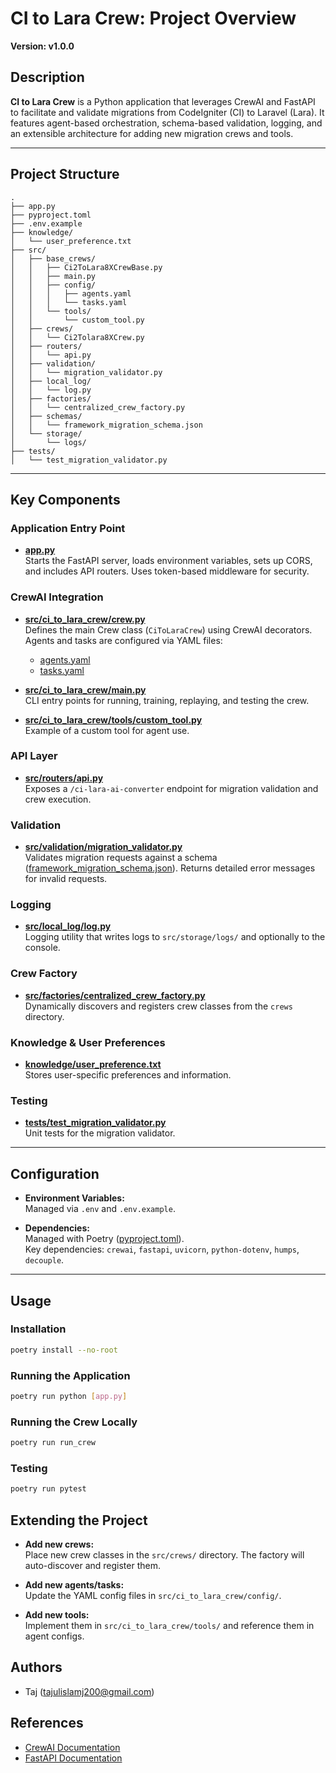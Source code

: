 # CI to Lara Crew: Project Overview

**Version: v1.0.0**

## Description

**CI to Lara Crew** is a Python application that leverages CrewAI and FastAPI to facilitate and validate migrations from CodeIgniter (CI) to Laravel (Lara). It features agent-based orchestration, schema-based validation, logging, and an extensible architecture for adding new migration crews and tools.

---

## Project Structure

```
.
├── app.py
├── pyproject.toml
├── .env.example
├── knowledge/
│   └── user_preference.txt
├── src/
│   ├── base_crews/
│   │   ├── Ci2ToLara8XCrewBase.py
│   │   ├── main.py
│   │   ├── config/
│   │   │   ├── agents.yaml
│   │   │   └── tasks.yaml
│   │   └── tools/
│   │       └── custom_tool.py
│   ├── crews/
│   │   └── Ci2Tolara8XCrew.py
│   ├── routers/
│   │   └── api.py
│   ├── validation/
│   │   └── migration_validator.py
│   ├── local_log/
│   │   └── log.py
│   ├── factories/
│   │   └── centralized_crew_factory.py
│   ├── schemas/
│   │   └── framework_migration_schema.json
│   └── storage/
│       └── logs/
├── tests/
│   └── test_migration_validator.py
```

---

## Key Components

### Application Entry Point

- **[app.py](app.py)**  
  Starts the FastAPI server, loads environment variables, sets up CORS, and includes API routers. Uses token-based middleware for security.

### CrewAI Integration

- **[src/ci_to_lara_crew/crew.py](src/ci_to_lara_crew/crew.py)**  
  Defines the main Crew class (`CiToLaraCrew`) using CrewAI decorators. Agents and tasks are configured via YAML files:
  - [agents.yaml](src/ci_to_lara_crew/config/agents.yaml)
  - [tasks.yaml](src/ci_to_lara_crew/config/tasks.yaml)

- **[src/ci_to_lara_crew/main.py](src/ci_to_lara_crew/main.py)**  
  CLI entry points for running, training, replaying, and testing the crew.

- **[src/ci_to_lara_crew/tools/custom_tool.py](src/ci_to_lara_crew/tools/custom_tool.py)**  
  Example of a custom tool for agent use.

### API Layer

- **[src/routers/api.py](src/routers/api.py)**  
  Exposes a `/ci-lara-ai-converter` endpoint for migration validation and crew execution.

### Validation

- **[src/validation/migration_validator.py](src/validation/migration_validator.py)**  
  Validates migration requests against a schema ([framework_migration_schema.json](src/schemas/framework_migration_schema.json)). Returns detailed error messages for invalid requests.

### Logging

- **[src/local_log/log.py](src/local_log/log.py)**  
  Logging utility that writes logs to `src/storage/logs/` and optionally to the console.

### Crew Factory

- **[src/factories/centralized_crew_factory.py](src/factories/centralized_crew_factory.py)**  
  Dynamically discovers and registers crew classes from the `crews` directory.

### Knowledge & User Preferences

- **[knowledge/user_preference.txt](knowledge/user_preference.txt)**  
  Stores user-specific preferences and information.

### Testing

- **[tests/test_migration_validator.py](tests/test_migration_validator.py)**  
  Unit tests for the migration validator.

---

## Configuration

- **Environment Variables:**  
  Managed via `.env` and `.env.example`.

- **Dependencies:**  
  Managed with Poetry ([pyproject.toml](pyproject.toml)).  
  Key dependencies: `crewai`, `fastapi`, `uvicorn`, `python-dotenv`, `humps`, `decouple`.

---

## Usage

### Installation

```sh
poetry install --no-root
```

### Running the Application 
```sh
poetry run python [app.py]
```
### Running the Crew Locally
```sh
poetry run run_crew
```
### Testing
```sh
poetry run pytest
```

## Extending the Project

- **Add new crews:**  
  Place new crew classes in the `src/crews/` directory. The factory will auto-discover and register them.

- **Add new agents/tasks:**  
  Update the YAML config files in `src/ci_to_lara_crew/config/`.

- **Add new tools:**  
  Implement them in `src/ci_to_lara_crew/tools/` and reference them in agent configs.

## Authors

- Taj (tajulislamj200@gmail.com)

## References

- [CrewAI Documentation](https://docs.crewai.com/)
- [FastAPI Documentation](https://fastapi.tiangolo.com/)